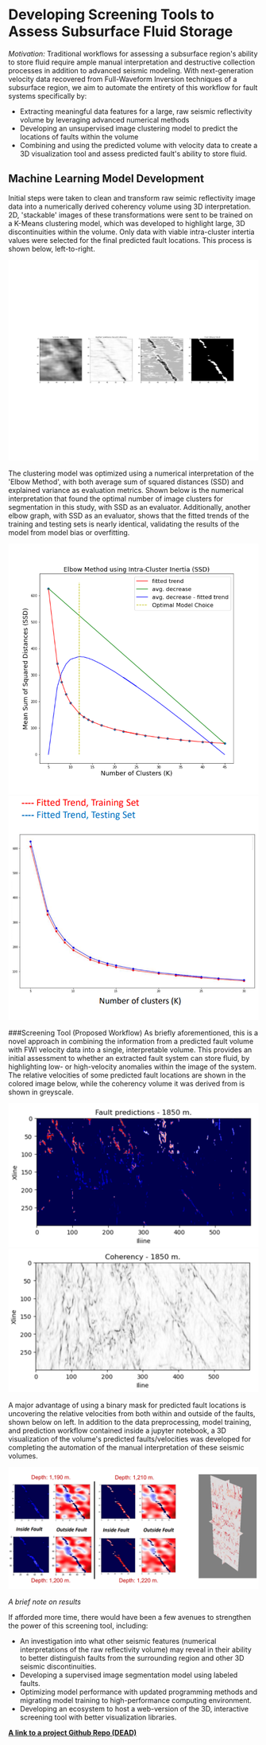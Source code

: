 # Developing Screening Tools to Assess Subsurface Fluid Storage

*Motivation:* Traditional workflows for assessing a subsurface region's ability to store fluid require ample manual interpretation and destructive collection processes in addition to advanced seismic modeling. With next-generation velocity data recovered from Full-Waveform Inversion techniques of a subsurface region, we aim to automate the entirety of this workflow for fault systems specifically by:
- Extracting meaningful data features for a large, raw seismic reflectivity volume by leveraging advanced numerical methods
- Developing an unsupervised image clustering model to predict the locations of faults within the volume
- Combining and using the predicted volume with velocity data to create a 3D visualization tool and assess predicted fault's ability to store fluid.

## Machine Learning Model Development
Initial steps were taken to clean and transform raw seimic reflectivity image data into a numerically derived coherency volume using 3D interpretation. 2D, 'stackable' images of these transformations were sent to be trained on a K-Means clustering model, which was developed to highlight large, 3D discontinuities within the volume. Only data with viable intra-cluster intertia values were selected for the final predicted fault locations. This process is shown below, left-to-right.

![Figure 1](./images/2D_Transformations.png)

The clustering model was optimized using a numerical interpretation of the 'Elbow Method', with both average sum of squared distances (SSD) and explained variance as evaluation metrics. Shown below is the numerical interpretation that found the optimal number of image clusters for segmentation in this study, with SSD as an evaluator. Additionally, another elbow graph, with SSD as an evaluator, shows that the fitted trends of the training and testing sets is nearly identical, validating the results of the model from model bias or overfitting.

![Figure 2](./images/Elbow_Numerical.png)
![Figure 3](./images/Elbow_Verification.png)

###Screening Tool (Proposed Workflow)
As briefly aforementioned, this is a novel approach in combining the information from a predicted fault volume with FWI velocity data into a single, interpretable volume. This provides an initial assessment to whether an extracted fault system can store fluid, by highlighting low- or high-velocity anomalies within the image of the system. The relative velocities of some predicted fault locations are shown in the colored image below, while the coherency volume it was derived from is shown in greyscale.

![Figure 4](./images/Big_Slice_FWI.png)
![Figure 5](./images/Big_Slice_Greyscale.png)

A major advantage of using a binary mask for predicted fault locations is uncovering the relative velocities from both within and outside of the faults, shown below on left. In addition to the data preprocessing, model training, and prediction workflow contained inside a jupyter notebook, a 3D visualization of the volume's predicted faults/velocities was developed for completing the automation of the manual interpretation of these seismic volumes.

![Figure 6](./images/Screening_Tool.png)


*A brief note on results*

If afforded more time, there would have been a few avenues to strengthen the power of this screening tool, including:
- An investigation into what other seismic features (numerical interpretations of the raw reflectivity volume) may reveal in their ability to better distinguish faults from the surrounding region and other 3D seismic discontinuities.
- Developing a supervised image segmentation model using labeled faults.
- Optimizing model performance with updated programming methods and migrating model training to high-performance computing environment.
- Developing an ecosystem to host a web-version of the 3D, interactive screening tool with better visualization libraries.

**[A link to a project Github Repo (DEAD)](https://github.com/jbrunto/Seismic_Machine_Learning)**
